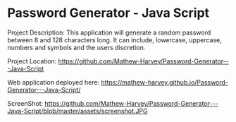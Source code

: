 # Password Generator - Java Script

Project Description:
This application will generate a random password between 8 and 128 characters long. It can include, lowercase, uppercase, numbers and symbols and the users discretion.

Project Location: https://github.com/Mathew-Harvey/Password-Generator---Java-Script

Web application deployed here: https://mathew-harvey.github.io/Password-Generator---Java-Script/

ScreenShot: https://github.com/Mathew-Harvey/Password-Generator---Java-Script/blob/master/assets/screenshot.JPG

